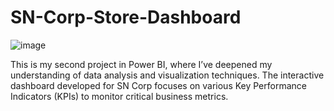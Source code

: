 # SN-Corp-Store-Dashboard
![image](https://github.com/user-attachments/assets/8d8a1753-4125-49dc-9536-31142bb865c5)


This is my second project in Power BI, where I’ve deepened my understanding of data analysis and visualization techniques. The interactive dashboard developed for SN Corp focuses on various Key Performance Indicators (KPIs) to monitor critical business metrics. 
